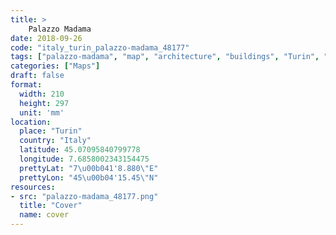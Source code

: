 ```yaml
---
title: > 
    Palazzo Madama
date: 2018-09-26
code: "italy_turin_palazzo-madama_48177"
tags: ["palazzo-madama", "map", "architecture", "buildings", "Turin", "Italy"]
categories: ["Maps"]
draft: false
format:
  width: 210
  height: 297
  unit: 'mm'
location:
  place: "Turin"
  country: "Italy"
  latitude: 45.07095840799778
  longitude: 7.6858002343154475
  prettyLat: "7\u00b041'8.880\"E"
  prettyLon: "45\u00b04'15.45\"N"
resources:
- src: "palazzo-madama_48177.png"
  title: "Cover"
  name: cover
---
```

